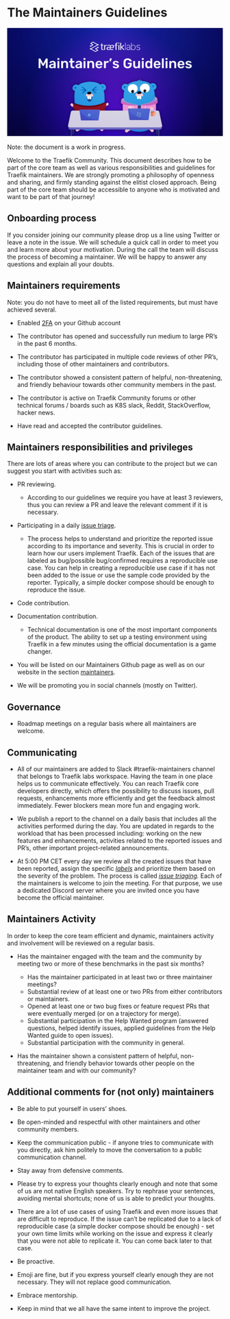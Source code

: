 # The Maintainers Guidelines

![Maintainers Guidelines](../assets/img/maintainers-guidelines.png)

Note: the document is a work in progress.

Welcome to the Traefik Community. This document describes how to be part of the core team as well as various responsibilities and guidelines for Traefik maintainers. We are strongly promoting a philosophy of openness and sharing, and firmly standing against the elitist closed approach. Being part of the core team should be accessible to anyone who is motivated and want to be part of that journey!

## Onboarding process

If you consider joining our community please drop us a line using Twitter or leave a note in the issue. We will schedule a quick call in order to meet you and learn more about your motivation. During the call the team will discuss the process of becoming a maintainer. We will be happy to answer any questions and explain all your doubts.

## Maintainers requirements

Note: you do not have to meet all of the listed requirements, but must have achieved several.

- Enabled [2FA](https://docs.github.com/en/github/authenticating-to-github/securing-your-account-with-two-factor-authentication-2fa/configuring-two-factor-authentication) on your Github account

- The contributor has opened and successfully run medium to large PR’s in the past 6 months.

- The contributor has participated in multiple code reviews of other PR’s, including those of other maintainers and contributors.

- The contributor showed a consistent pattern of helpful, non-threatening, and friendly behaviour towards other community members in the past.

- The contributor is active on Traefik Community forums or other technical forums / boards such as K8S slack, Reddit, StackOverflow, hacker news.

- Have read and accepted the contributor guidelines.

## Maintainers responsibilities and privileges

There are lots of areas where you can contribute to the project but we can suggest you start with activities such as:

- PR reviewing.
    - According to our guidelines we require you have at least 3 reviewers, thus you can review a PR and leave the relevant comment if it is necessary.

- Participating in a daily [issue triage](https://github.com/traefik/contributors-guide/blob/master/issue_triage.md).
    - The process helps to understand and prioritize the reported issue according to its importance and severity. This is crucial in order to learn how our users implement Traefik. Each of the issues that are labeled as bug/possible bug/confirmed requires a reproducible use case. 
    You can help in creating a reproducible use case if it has not been added to the issue or use the sample code provided by the reporter. Typically, a simple docker compose should be enough to reproduce the issue.

- Code contribution.

- Documentation contribution.
    - Technical documentation is one of the most important components of the product. The ability to set up a testing environment using Traefik in a few minutes using the official documentation is a game changer.

- You will be listed on our Maintainers Github page as well as on our website in the section [maintainers](maintainers.md).

- We will be promoting you in social channels (mostly on Twitter).

## Governance

- Roadmap meetings on a regular basis where all maintainers are welcome.

## Communicating

- All of our maintainers are added to Slack #traefik-maintainers channel that belongs to Traefik labs workspace. Having the team in one place helps us to communicate effectively. 
You can reach Traefik core developers directly, which offers the possibility to discuss issues, pull requests, enhancements more efficiently and get the feedback almost immediately. Fewer blockers mean more fun and engaging work.

- We publish a report to the channel on a daily basis that includes all the activities performed during the day. You are updated in regards to the workload that has been processed including: working on the new features and enhancements, activities related to the reported issues and PR’s, other important project-related announcements.

- At 5:00 PM CET every day we review all the created issues that have been reported, assign the specific *[labels](maintainers.md#labels)* and prioritize them based on the severity of the problem. The process is called *[issue triaging](https://github.com/traefik/contributors-guide/blob/master/issue_triage.md).* 
Each of the maintainers is welcome to join the meeting. For that purpose, we use a dedicated Discord server where you are invited once you have become the official maintainer.

## Maintainers Activity

In order to keep the core team efficient and dynamic, maintainers activity and involvement will be reviewed on a regular basis.

- Has the maintainer engaged with the team and the community by meeting two or more of these benchmarks in the past six months?
    - Has the maintainer participated in at least two or three maintainer meetings?
    - Substantial review of at least one or two PRs from either contributors or maintainers.
    - Opened at least one or two bug fixes or feature request PRs that were eventually merged (or on a trajectory for merge).
    - Substantial participation in the Help Wanted program (answered questions, helped identify issues, applied guidelines from the Help Wanted guide to open issues).
    - Substantial participation with the community in general.

- Has the maintainer shown a consistent pattern of helpful, non-threatening, and friendly behavior towards other people on the maintainer team and with our community?

## Additional comments for (not only) maintainers

- Be able to put yourself in users’ shoes.

- Be open-minded and respectful with other maintainers and other community members.

- Keep the communication public - if anyone tries to communicate with you directly, ask him politely to move the conversation to a public communication channel.

- Stay away from defensive comments.

- Please try to express your thoughts clearly enough and note that some of us are not native English speakers. Try to rephrase your sentences, avoiding mental shortcuts; none of us is able to predict your thoughts.

- There are a lot of use cases of using Traefik and even more issues that are difficult to reproduce. If the issue can’t be replicated due to a lack of reproducible case (a simple docker compose should be enough) - set your own time limits while working on the issue and express it clearly that you were not able to replicate it. You can come back later to that case.

- Be proactive.

- Emoji are fine, but if you express yourself clearly enough they are not necessary. They will not replace good communication.

- Embrace mentorship.

- Keep in mind that we all have the same intent to improve the project.
